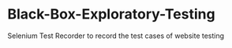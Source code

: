 # Black-Box-Exploratory-Testing
Selenium Test Recorder to record the test cases of website testing 
